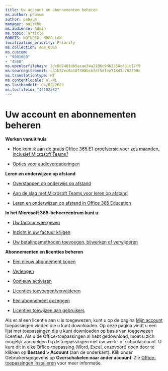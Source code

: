 ```yaml
---
title: Uw account en abonnementen beheren
ms.author: pebaum
author: pebaum
manager: mnirkhe
ms.audience: Admin
ms.topic: article
ROBOTS: NOINDEX, NOFOLLOW
localization_priority: Priority
ms.collection: Adm_O365
ms.custom:
- "9001669"
- "4560"
ms.openlocfilehash: 3dc0d7481db5acae34a2186c9d63358c431c17f9
ms.sourcegitcommit: c31b37ec6a107308bcbfdf5dfee72843c782700c
ms.translationtype: HT
ms.contentlocale: nl-NL
ms.lasthandoff: 04/02/2020
ms.locfileid: "43102582"
---
```

# <a name="manage-your-account-and-subscriptions"></a>Uw account en abonnementen beheren

**Werken vanuit huis**
- [Hoe kom ik aan de gratis Office 365 E1-proefversie voor zes maanden, inclusief Microsoft Teams?](https://docs.microsoft.com/MicrosoftTeams/e1-trial-license)

- [Opties voor audiovergaderingen](https://docs.microsoft.com/alchemyinsights/options-for-audio-conferencing)

**Leren en onderwijzen op afstand**

- [Overstappen op onderwijs op afstand](https://www.microsoft.com/education/remote-learning)

- [Aan de slag met Microsoft Teams voor leren op afstand](https://docs.microsoft.com/MicrosoftTeams/remote-learning-edu)

- [Leren en onderwijzen op afstand in Office 365 Education](https://docs.microsoft.com/MicrosoftTeams/remote-learning-edu)

**In het Microsoft 365-beheercentrum kunt u**: 

- [Uw factuur weergeven](https://docs.microsoft.com/microsoft-365/commerce/billing-and-payments/view-your-bill-or-invoice) 

- [Inzicht in uw factuur krijgen](https://docs.microsoft.com/microsoft-365/commerce/billing-and-payments/understand-your-invoice)

- [Uw betalingsmethoden toevoegen, bijwerken of verwijderen](https://docs.microsoft.com/microsoft-365/commerce/billing-and-payments/add-update-or-remove-credit-card-or-bank-account)

**Abonnementen en licenties beheren** 

- [Een nieuw abonnement kopen](https://docs.microsoft.com/microsoft-365/commerce/subscriptions/upgrade-to-different-plan)

- [Verlengen](https://docs.microsoft.com/microsoft-365/commerce/subscriptions/renew-your-subscription) 

- [Opnieuw activeren](https://docs.microsoft.com/microsoft-365/commerce/subscriptions/reactivate-your-subscription)

- [Licenties toevoegen/verwijderen](https://docs.microsoft.com/microsoft-365/commerce/licenses/buy-licenses)

- [Een abonnement opzeggen](https://docs.microsoft.com/microsoft-365/commerce/subscriptions/cancel-your-subscription)

- [Licenties toewijzen aan gebruikers](https://docs.microsoft.com/microsoft-365/admin/manage/assign-licenses-to-users)

Als er al een licentie aan u is toegewezen, kunt u op de pagina [Mijn account](https://portal.office.com/account/#installs) toepassingen vinden die u kunt downloaden. Op deze pagina vindt u een lijst met toepassingen die u kunt downloaden op basis van toegewezen licenties. Als u de Office-toepassingen al hebt gedownload, moet u zich mogelijk aanmelden bij de toepassingen met uw werk- of schoolaccount. U kunt dit in elke Office-toepassing (Word, Excel, enzovoort) doen door te klikken op **Bestand > Account** (aan de onderkant). Klik onder Gebruikersgegevens op **Overschakelen naar ander account**. Zie [Office-toepassingen installeren](https://docs.microsoft.com/microsoft-365/admin/setup/install-applications) voor meer informatie. 
